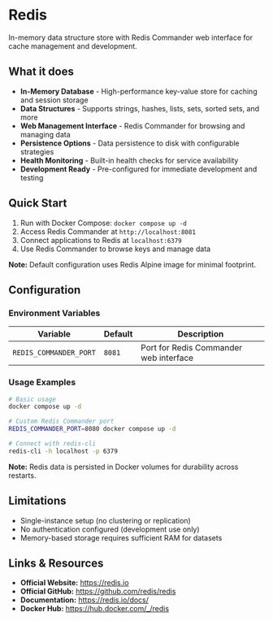# Redis

In-memory data structure store with Redis Commander web interface for cache management and development.

## What it does

- **In-Memory Database** - High-performance key-value store for caching and session storage
- **Data Structures** - Supports strings, hashes, lists, sets, sorted sets, and more
- **Web Management Interface** - Redis Commander for browsing and managing data
- **Persistence Options** - Data persistence to disk with configurable strategies
- **Health Monitoring** - Built-in health checks for service availability
- **Development Ready** - Pre-configured for immediate development and testing

## Quick Start

1. Run with Docker Compose: `docker compose up -d`
2. Access Redis Commander at `http://localhost:8081`
3. Connect applications to Redis at `localhost:6379`
4. Use Redis Commander to browse keys and manage data

**Note:** Default configuration uses Redis Alpine image for minimal footprint.

## Configuration

### Environment Variables

| Variable | Default | Description |
|----|---|----|
| `REDIS_COMMANDER_PORT` | `8081` | Port for Redis Commander web interface |

### Usage Examples

```bash
# Basic usage
docker compose up -d

# Custom Redis Commander port
REDIS_COMMANDER_PORT=8080 docker compose up -d

# Connect with redis-cli
redis-cli -h localhost -p 6379
```

**Note:** Redis data is persisted in Docker volumes for durability across restarts.

## Limitations

- Single-instance setup (no clustering or replication)
- No authentication configured (development use only)
- Memory-based storage requires sufficient RAM for datasets

## Links & Resources

- **Official Website:** <https://redis.io>
- **Official GitHub:** <https://github.com/redis/redis>
- **Documentation:** <https://redis.io/docs/>
- **Docker Hub:** <https://hub.docker.com/_/redis>
